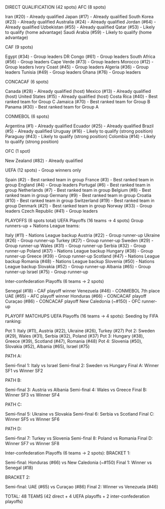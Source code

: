 DIRECT QUALIFICATION (42 spots)
AFC (8 spots)

Iran (#20) - Already qualified
Japan (#17) - Already qualified
South Korea (#23) - Already qualified
Australia (#24) - Already qualified
Jordan (#64) - Already qualified
Uzbekistan (#55) - Already qualified
Qatar (#53) - Likely to qualify (home advantage)
Saudi Arabia (#59) - Likely to qualify (home advantage)

CAF (9 spots)

Egypt (#34) - Group leaders
DR Congo (#61) - Group leaders
South Africa (#56) - Group leaders
Cape Verde (#73) - Group leaders
Morocco (#12) - Group leaders
Ivory Coast (#45) - Group leaders
Algeria (#36) - Group leaders
Tunisia (#49) - Group leaders
Ghana (#76) - Group leaders

CONCACAF (6 spots)

Canada (#28) - Already qualified (host)
Mexico (#13) - Already qualified (host)
United States (#15) - Already qualified (host)
Costa Rica (#40) - Best ranked team for Group C
Jamaica (#70) - Best ranked team for Group B
Panama (#30) - Best ranked team for Group A

CONMEBOL (6 spots)

Argentina (#1) - Already qualified
Ecuador (#25) - Already qualified
Brazil (#5) - Already qualified
Uruguay (#16) - Likely to qualify (strong position)
Paraguay (#43) - Likely to qualify (strong position)
Colombia (#14) - Likely to qualify (strong position)

OFC (1 spot)

New Zealand (#82) - Already qualified

UEFA (12 spots) - Group winners only

Spain (#2) - Best ranked team in group
France (#3) - Best ranked team in group
England (#4) - Group leaders
Portugal (#6) - Best ranked team in group
Netherlands (#7) - Best ranked team in group
Belgium (#8) - Best ranked team in group
Germany (#9) - Best ranked team in group
Croatia (#10) - Best ranked team in group
Switzerland (#19) - Best ranked team in group
Denmark (#21) - Best ranked team in group
Norway (#33) - Group leaders
Czech Republic (#41) - Group leaders


PLAYOFFS (6 spots total)
UEFA Playoffs (16 teams → 4 spots)
Group runners-up + Nations League teams:

Italy (#11) - Nations League backup
Austria (#22) - Group runner-up
Ukraine (#26) - Group runner-up
Turkey (#27) - Group runner-up
Sweden (#29) - Group runner-up
Wales (#31) - Group runner-up
Serbia (#32) - Group runner-up
Poland (#37) - Nations League backup
Hungary (#38) - Group runner-up
Greece (#39) - Group runner-up
Scotland (#47) - Nations League backup
Romania (#48) - Nations League backup
Slovenia (#50) - Nations League backup
Slovakia (#52) - Group runner-up
Albania (#65) - Group runner-up
Israel (#75) - Group runner-up

Inter-confederation Playoffs (6 teams → 2 spots)

Senegal (#18) - CAF playoff winner
Venezuela (#46) - CONMEBOL 7th place
UAE (#65) - AFC playoff winner
Honduras (#66) - CONCACAF playoff
Curaçao (#86) - CONCACAF playoff
New Caledonia (~#150) - OFC runner-up


PLAYOFF MATCHUPS
UEFA Playoffs (16 teams → 4 spots):
Seeding by FIFA ranking:

Pot 1: Italy (#11), Austria (#22), Ukraine (#26), Turkey (#27)
Pot 2: Sweden (#29), Wales (#31), Serbia (#32), Poland (#37)
Pot 3: Hungary (#38), Greece (#39), Scotland (#47), Romania (#48)
Pot 4: Slovenia (#50), Slovakia (#52), Albania (#65), Israel (#75)

PATH A:

Semi-final 1: Italy vs Israel
Semi-final 2: Sweden vs Hungary
Final A: Winner SF1 vs Winner SF2

PATH B:

Semi-final 3: Austria vs Albania
Semi-final 4: Wales vs Greece
Final B: Winner SF3 vs Winner SF4

PATH C:

Semi-final 5: Ukraine vs Slovakia
Semi-final 6: Serbia vs Scotland
Final C: Winner SF5 vs Winner SF6

PATH D:

Semi-final 7: Turkey vs Slovenia
Semi-final 8: Poland vs Romania
Final D: Winner SF7 vs Winner SF8

Inter-confederation Playoffs (6 teams → 2 spots):
BRACKET 1:

Semi-final: Honduras (#66) vs New Caledonia (~#150)
Final 1: Winner vs Senegal (#18)

BRACKET 2:

Semi-final: UAE (#65) vs Curaçao (#86)
Final 2: Winner vs Venezuela (#46)

TOTAL: 48 TEAMS (42 direct + 4 UEFA playoffs + 2 inter-confederation playoffs)